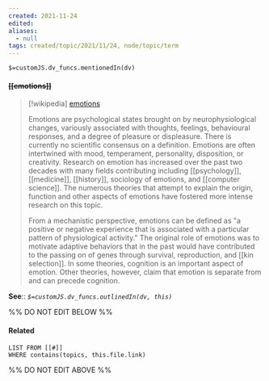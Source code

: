 ```yaml
---
created: 2021-11-24 
edited: 
aliases:
  - null
tags: created/topic/2021/11/24, node/topic/term
---
```

`$=customJS.dv_funcs.mentionedIn(dv)`

#### <s class="topic-title">[[emotions]]</s>

> [!wikipedia] [emotions](https://en.wikipedia.org/wiki/Emotion)
> 
> Emotions are psychological states brought on by neurophysiological changes, variously associated with thoughts, feelings, behavioural responses, and a degree of pleasure or displeasure. There is currently no scientific consensus on a definition. Emotions are often intertwined with mood, temperament, personality, disposition, or creativity. Research on emotion has increased over the past two decades with many fields contributing including [[psychology]], [[medicine]], [[history]], sociology of emotions, and [[computer science]]. The numerous theories that attempt to explain the origin, function and other aspects of emotions have fostered more intense research on this topic. 
>
> From a mechanistic perspective, emotions can be defined as "a positive or negative experience that is associated with a particular pattern of physiological activity." The original role of emotions was to motivate adaptive behaviors that in the past would have contributed to the passing on of genes through survival, reproduction, and [[kin selection]]. In some theories, cognition is an important aspect of emotion. Other theories, however, claim that emotion is separate from and can precede cognition. 

**See**::
*`$=customJS.dv_funcs.outlinedIn(dv, this)`*

%% DO NOT EDIT BELOW %%

#### Related 

```dataview
LIST FROM [[#]]
WHERE contains(topics, this.file.link)
```
%% DO NOT EDIT ABOVE %%
